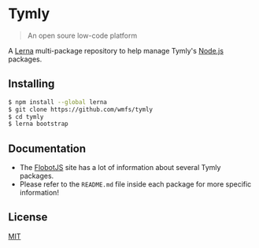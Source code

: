 # Tymly

> An open soure low-code platform

A [Lerna](https://lernajs.io/) multi-package repository to help manage Tymly's [Node.js](https://nodejs.org/en/) packages. 

## <a name="Installing"></a>Installing

```bash
$ npm install --global lerna
$ git clone https://github.com/wmfs/tymly
$ cd tymly
$ lerna bootstrap
```

## <a name="Documentation"></a>Documentation

* The [FlobotJS](http://www.flobotjs.io) site has a lot of information about several Tymly packages.
* Please refer to the `README.md` file inside each package for more specific information!


## <a name="license"></a>License

[MIT](https://github.com/wmfs/tymly/blob/master/LICENSE)

